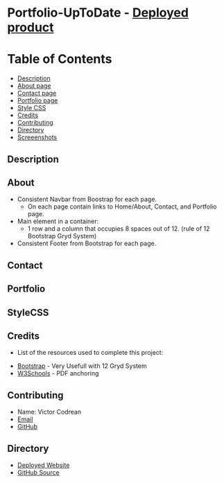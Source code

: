 # Portfolio-UpToDate - [Deployed product](https://victorcodrean.github.io/Portfolio-UpToDate/)

# Table of Contents

- [Description](#Description)
- [About page](#About)
- [Contact page](#Contact)
- [Portfolio page](#Portfolio)
- [Style CSS](#StyleCSS)
- [Credits](#Credits)
- [Contributing](#Contributing)
- [Directory](#Directory)
- [Screeenshots](#Pictures)

## Description

## About
* Consistent Navbar from Boostrap for each page.
    *  On each page contain links to Home/About, Contact, and Portfolio page.
* Main element in a container:
    * 1 row and a column that occupies 8 spaces out of 12. (rule of 12 Bootstrap Gryd System)
* Consistent Footer from Bootstrap for each page.

## Contact

## Portfolio

## StyleCSS

## Credits
* List of the resources used to complete this project:
- [Bootstrap](https://getbootstrap.com/) - Very Usefull with 12 Gryd System
- [W3Schools](https://www.w3schools.com/) - PDF anchoring

## Contributing
* Name: Victor Codrean
* [Email](CodreanVictor@gmail.com)
* [GitHub](https://github.com/VictorCodrean)

## Directory
* [Deployed Website](https://victorcodrean.github.io/Portfolio-UpToDate/)
* [GitHub Source](https://github.com/VictorCodrean/Portfolio-UpToDate)

